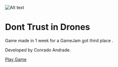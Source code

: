 ![Alt text](/buid/gameimage.png?raw=true "box image")

# Dont Trust in Drones

Game made in 1 week for a GameJam got third place .

Developed by Conrado Andrade.

[Play Game](https://conradoa.itch.io/dont-trust-in-drones)

